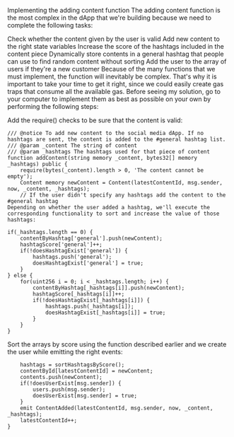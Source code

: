Implementing the adding content function
The adding content function is the most complex in the dApp that we're building because we need to complete the following tasks:

Check whether the content given by the user is valid
Add new content to the right state variables
Increase the score of the hashtags included in the content piece
Dynamically store contents in a general hashtag that people can use to find random content without sorting
Add the user to the array of users if they're a new customer
Because of the many functions that we must implement, the function will inevitably be complex. That's why it is important to take your time to get it right, since we could easily create gas traps that consume all the available gas. Before seeing my solution, go to your computer to implement them as best as possible on your own by performing the following steps:

Add the require() checks to be sure that the content is valid:
```
/// @notice To add new content to the social media dApp. If no hashtags are sent, the content is added to the #general hashtag list.
/// @param _content The string of content
/// @param _hashtags The hashtags used for that piece of content
function addContent(string memory _content, bytes32[] memory _hashtags) public {
    require(bytes(_content).length > 0, 'The content cannot be empty');
    Content memory newContent = Content(latestContentId, msg.sender, now, _content, _hashtags);
    // If the user didn't specify any hashtags add the content to the #general hashtag
Depending on whether the user added a hashtag, we'll execute the corresponding functionality to sort and increase the value of those hashtags:
```
    if(_hashtags.length == 0) {
        contentByHashtag['general'].push(newContent);
        hashtagScore['general']++;
        if(!doesHashtagExist['general']) {
            hashtags.push('general');
            doesHashtagExist['general'] = true;
        }
    } else {
        for(uint256 i = 0; i < _hashtags.length; i++) {
            contentByHashtag[_hashtags[i]].push(newContent);
            hashtagScore[_hashtags[i]]++;
            if(!doesHashtagExist[_hashtags[i]]) {
                hashtags.push(_hashtags[i]);
                doesHashtagExist[_hashtags[i]] = true;
            }
        }
    }
Sort the arrays by score using the function described earlier and we create the user while emitting the right events:
```
    hashtags = sortHashtagsByScore();
    contentById[latestContentId] = newContent;
    contents.push(newContent);
    if(!doesUserExist[msg.sender]) {
        users.push(msg.sender);
        doesUserExist[msg.sender] = true;
    }
    emit ContentAdded(latestContentId, msg.sender, now, _content, _hashtags);
    latestContentId++;
}